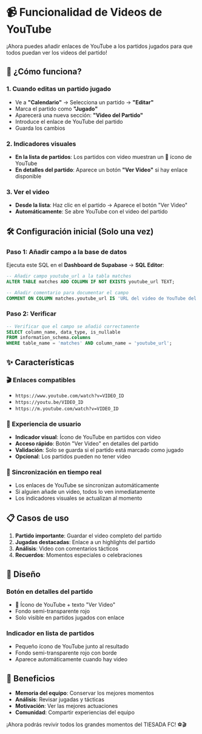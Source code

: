 # 📹 Funcionalidad de Videos de YouTube

¡Ahora puedes añadir enlaces de YouTube a los partidos jugados para que todos puedan ver los videos del partido!

## 🎯 ¿Cómo funciona?

### **1. Cuando editas un partido jugado**
- Ve a **"Calendario"** → Selecciona un partido → **"Editar"**
- Marca el partido como **"Jugado"**
- Aparecerá una nueva sección: **"Video del Partido"**
- Introduce el enlace de YouTube del partido
- Guarda los cambios

### **2. Indicadores visuales**
- **En la lista de partidos**: Los partidos con video muestran un 🔴 ícono de YouTube
- **En detalles del partido**: Aparece un botón **"Ver Video"** si hay enlace disponible

### **3. Ver el video**
- **Desde la lista**: Haz clic en el partido → Aparece el botón "Ver Video"
- **Automáticamente**: Se abre YouTube con el video del partido

## 🛠️ Configuración inicial (Solo una vez)

### **Paso 1: Añadir campo a la base de datos**

Ejecuta este SQL en el **Dashboard de Supabase** → **SQL Editor**:

```sql
-- Añadir campo youtube_url a la tabla matches
ALTER TABLE matches ADD COLUMN IF NOT EXISTS youtube_url TEXT;

-- Añadir comentario para documentar el campo
COMMENT ON COLUMN matches.youtube_url IS 'URL del video de YouTube del partido (opcional, solo para partidos jugados)';
```

### **Paso 2: Verificar**
```sql
-- Verificar que el campo se añadió correctamente
SELECT column_name, data_type, is_nullable 
FROM information_schema.columns 
WHERE table_name = 'matches' AND column_name = 'youtube_url';
```

## ✨ Características

### **🎬 Enlaces compatibles**
- `https://www.youtube.com/watch?v=VIDEO_ID`
- `https://youtu.be/VIDEO_ID`
- `https://m.youtube.com/watch?v=VIDEO_ID`

### **📱 Experiencia de usuario**
- **Indicador visual**: Ícono de YouTube en partidos con video
- **Acceso rápido**: Botón "Ver Video" en detalles del partido
- **Validación**: Solo se guarda si el partido está marcado como jugado
- **Opcional**: Los partidos pueden no tener video

### **🔄 Sincronización en tiempo real**
- Los enlaces de YouTube se sincronizan automáticamente
- Si alguien añade un video, todos lo ven inmediatamente
- Los indicadores visuales se actualizan al momento

## 📋 Casos de uso

1. **Partido importante**: Guardar el video completo del partido
2. **Jugadas destacadas**: Enlace a un highlights del partido
3. **Análisis**: Video con comentarios tácticos
4. **Recuerdos**: Momentos especiales o celebraciones

## 🎨 Diseño

### **Botón en detalles del partido**
- 🔴 Ícono de YouTube + texto "Ver Video"
- Fondo semi-transparente rojo
- Solo visible en partidos jugados con enlace

### **Indicador en lista de partidos**
- Pequeño ícono de YouTube junto al resultado
- Fondo semi-transparente rojo con borde
- Aparece automáticamente cuando hay video

## 🚀 Beneficios

- **Memoria del equipo**: Conservar los mejores momentos
- **Análisis**: Revisar jugadas y tácticas
- **Motivación**: Ver las mejores actuaciones
- **Comunidad**: Compartir experiencias del equipo

¡Ahora podrás revivir todos los grandes momentos del TIESADA FC! ⚽🎬

